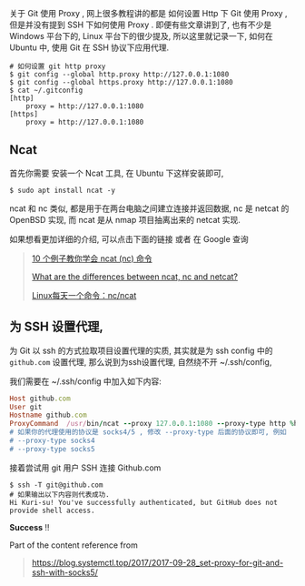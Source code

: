 
关于 Git 使用 Proxy , 网上很多教程讲的都是 如何设置 Http 下 Git 使用 Proxy , 但是并没有提到 SSH 下如何使用 Proxy . 即便有些文章讲到了, 也有不少是 Windows 平台下的, Linux 平台下的很少提及, 所以这里就记录一下, 如何在 Ubuntu 中, 使用 Git 在 SSH 协议下应用代理.

```shell
# 如何设置 git http proxy
$ git config --global http.proxy http://127.0.0.1:1080
$ git config --global https.proxy http://127.0.0.1:1080
$ cat ~/.gitconfig
[http]
	proxy = http://127.0.0.1:1080
[https]
	proxy = http://127.0.0.1:1080
```

## Ncat

首先你需要 安装一个 Ncat 工具, 在 Ubuntu 下这样安装即可,

```shell
$ sudo apt install ncat -y
```

ncat 和 nc 类似, 都是用于在两台电脑之间建立连接并返回数据, nc 是 netcat 的 OpenBSD 实现, 而 ncat 是从 nmap 项目抽离出来的 netcat 实现.

如果想看更加详细的介绍, 可以点击下面的链接 或者 在 Google 查询

> [10 个例子教你学会 ncat (nc) 命令](https://linux.cn/article-9190-1.html)
>
> [What are the differences between ncat, nc and netcat?](https://unix.stackexchange.com/questions/368155/what-are-the-differences-between-ncat-nc-and-netcat)
>
> [Linux每天一个命令：nc/ncat](https://www.cnblogs.com/chengd/p/7565280.html)

## 为 SSH 设置代理,

为 Git 以 ssh 的方式拉取项目设置代理的实质, 其实就是为 ssh config 中的 `github.com` 设置代理, 那么说到为ssh设置代理, 自然绕不开 ~/.ssh/config,

我们需要在 ~/.ssh/config 中加入如下内容:

```ruby
Host github.com
User git
Hostname github.com
ProxyCommand  /usr/bin/ncat --proxy 127.0.0.1:1080 --proxy-type http %h %p
# 如果你的代理使用的协议是 socks4/5 , 修改 --proxy-type 后面的协议即可, 例如
# --proxy-type socks4
# --proxy-type socks5
```

接着尝试用 git 用户 SSH 连接 Github.com 

```shell
$ ssh -T git@github.com
# 如果输出以下内容则代表成功.
Hi Kuri-su! You've successfully authenticated, but GitHub does not provide shell access.
```

**Success** !!

Part of the content reference from

> https://blog.systemctl.top/2017/2017-09-28_set-proxy-for-git-and-ssh-with-socks5/